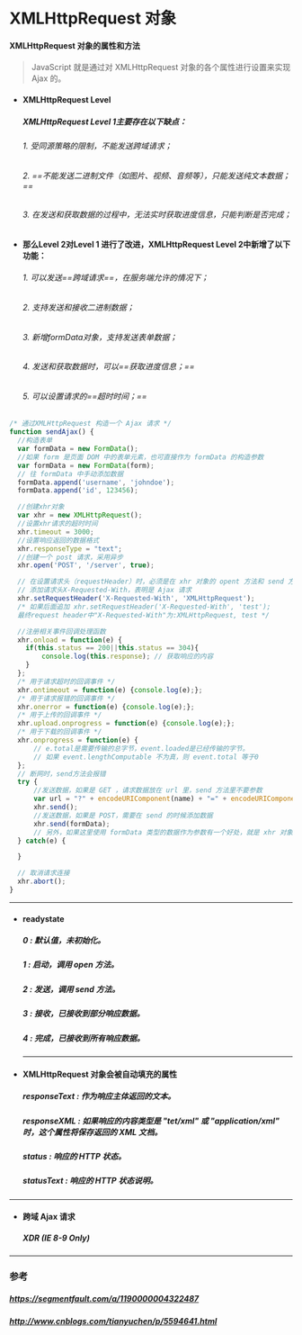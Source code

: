 # XMLHttpRequest 对象
#### XMLHttpRequest 对象的属性和方法
> JavaScript 就是通过对 XMLHttpRequest 对象的各个属性进行设置来实现 Ajax 的。


- #### XMLHttpRequest Level
  ##### XMLHttpRequest Level 1主要存在以下缺点：
  ###### 1. 受同源策略的限制，不能发送跨域请求；
  ###### 2. ==不能发送二进制文件（如图片、视频、音频等），只能发送纯文本数据；==
  ###### 3. 在发送和获取数据的过程中，无法实时获取进度信息，只能判断是否完成；



- #### 那么Level 2对Level 1 进行了改进，XMLHttpRequest Level 2中新增了以下功能：
  ###### 1. 可以发送==跨域请求==，在服务端允许的情况下；
  ###### 2. 支持发送和接收二进制数据；
  ###### 3. 新增formData对象，支持发送表单数据；
  ###### 4. 发送和获取数据时，可以==获取进度信息；==
  ###### 5. 可以设置请求的==超时时间；==


```javascript
/* 通过XMLHttpRequest 构造一个 Ajax 请求 */
function sendAjax() {
  //构造表单
  var formData = new FormData();
  //如果 form 是页面 DOM 中的表单元素，也可直接作为 formData 的构造参数
  var formData = new FormData(form);
  // 往 formData 中手动添加数据
  formData.append('username', 'johndoe');
  formData.append('id', 123456);

  //创建xhr对象
  var xhr = new XMLHttpRequest();
  //设置xhr请求的超时时间
  xhr.timeout = 3000;
  //设置响应返回的数据格式
  xhr.responseType = "text";
  //创建一个 post 请求，采用异步
  xhr.open('POST', '/server', true);

  // 在设置请求头（requestHeader）时，必须是在 xhr 对象的 opent 方法和 send 方法之间
  // 添加请求头X-Requested-With，表明是 Ajax 请求
  xhr.setRequestHeader('X-Requested-With', 'XMLHttpRequest');
  /* 如果后面追加 xhr.setRequestHeader('X-Requested-With', 'test');
  最终request header中"X-Requested-With"为:XMLHttpRequest, test */

  //注册相关事件回调处理函数
  xhr.onload = function(e) {
    if(this.status == 200||this.status == 304){
        console.log(this.response); // 获取响应的内容
    }
  };
  /* 用于请求超时的回调事件 */
  xhr.ontimeout = function(e) {console.log(e);};
  /* 用于请求报错的回调事件 */
  xhr.onerror = function(e) {console.log(e);};
  /* 用于上传的回调事件 */
  xhr.upload.onprogress = function(e) {console.log(e);};
  /* 用于下载的回调事件 */
  xhr.onprogress = function(e) {
      // e.total是需要传输的总字节，event.loaded是已经传输的字节。
      // 如果 event.lengthComputable 不为真，则 event.total 等于0
  };
  // 断网时，send方法会报错
  try {
      //发送数据，如果是 GET ，请求数据放在 url 里，send 方法里不要参数
      var url = "?" + encodeURIComponent(name) + "=" + encodeURIComponent(value)
      xhr.send();
      //发送数据，如果是 POST，需要在 send 的时候添加数据
      xhr.send(formData);
      // 另外，如果这里使用 formData 类型的数据作为参数有一个好处，就是 xhr 对象会自动识别 fromData 数据类型并且设置 content-type 为 "multipart/form-data"
  } catch(e) {

  }

  // 取消请求连接
  xhr.abort();
}
```



---
- #### readystate
  ##### 0 : 默认值，未初始化。
  ##### 1 : 启动，调用 open 方法。
  ##### 2 : 发送，调用 send 方法。
  ##### 3 : 接收，已接收到部分响应数据。
  ##### 4 : 完成，已接收到所有响应数据。




  ---
- #### XMLHttpRequest 对象会被自动填充的属性
  ##### responseText : 作为响应主体返回的文本。
  ##### responseXML : 如果响应的内容类型是 "tet/xml" 或 "application/xml" 时，这个属性将保存返回的 XML 文档。
  ##### status : 响应的 HTTP 状态。
  ##### statusText :  响应的 HTTP 状态说明。




---
- #### 跨域 Ajax 请求
  ##### XDR (IE 8-9 Only)




---
### 参考
##### https://segmentfault.com/a/1190000004322487
##### http://www.cnblogs.com/tianyuchen/p/5594641.html
